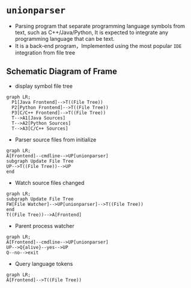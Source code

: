 # `unionparser`
- Parsing program that separate programming language symbols from text, such as C++/Java/Python,  It is expected to integrate any programming language that can be text.
- It is a back-end program，Implemented using the most popular `IDE` integration from file tree



## Schematic Diagram of Frame
- display symbol file tree
```mermaid
graph LR;
  P1[Java Frontend]-->T((File Tree))
  P2[Python Frontend]-->T((File Tree))
  P3[C/C++ Frontend]-->T((File Tree))
  T-->A1[Java Sources]
  T-->A2[Python Sources]
  T-->A3[C/C++ Sources]
```

- Parser source files from initialize

```mermaid
graph LR;
A[Frontend]--cmdline-->UP[unionparser]
subgraph Update File Tree
UP-->T((File Tree))-->UP
end
```

- Watch source files changed

```mermaid
graph LR;
subgraph Update File Tree
FW[File Watcher]-->UP[unionparser]-->T((File Tree))
end
T((File Tree))-->A[Frontend]
```

- Parent process watcher

```mermaid
graph LR;
A[Frontend]--cmdline-->UP[unionparser]
UP-->Q{alive}--yes-->UP
Q--no-->exit
```

- Query language tokens

```mermaid
graph LR;
A[Frontend]-->T((File Tree))
```
